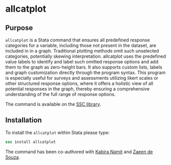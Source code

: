 # allcatplot

## Purpose

`allcatplot` is a Stata command that ensures all predefined response categories for a variable, including those not present in the dataset, are included in in a graph. Traditional plotting methods omit such unselected categories, potentially skewing interpretation. allcatplot uses the predefined value labels to identify and label such omitted response options and add them to the graph as zero-height bars. It also supports custom lists, labels and graph customization directly through the program syntax. This program is especially useful for surveys and assessments utilizing likert scales or other structured response options, where it offers a holistic view of all potential responses in the graph, thereby ensuring a comprehensive understanding of the full range of response options.

The command is available on the [SSC library](https://ideas.repec.org/c/boc/bocode/s459328.html).
## Installation

To install the `allcatplot` within Stata please type:

   ```stata
   ssc install allcatplot
```
The command has been co-authored with [Kabira Namit](https://github.com/kabira-namit-kapoor) and [Zaeen de Souza](https://github.com/zaeendesouza/zaeendesouza).
